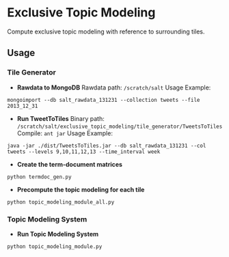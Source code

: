 # Exclusive Topic Modeling
Compute exclusive topic modeling with reference to surrounding tiles.

## Usage

### Tile Generator
* **Rawdata to MongoDB**
Rawdata path: `/scratch/salt`
Usage Example:
```
mongoimport --db salt_rawdata_131231 --collection tweets --file 2013_12_31
```

* **Run TweetToTiles**
Binary path: `/scratch/salt/exclusive_topic_modeling/tile_generator/TweetsToTiles`
Compile: `ant jar`
Usage Example:
```
java -jar ./dist/TweetsToTiles.jar --db salt_rawdata_131231 --col tweets --levels 9,10,11,12,13 --time_interval week
```

* **Create the term-document matrices**
```
python termdoc_gen.py
```

* **Precompute the topic modeling for each tile**
```
python topic_modeling_module_all.py
```

### Topic Modeling System
* **Run Topic Modeling System**
```
python topic_modeling_module.py
```